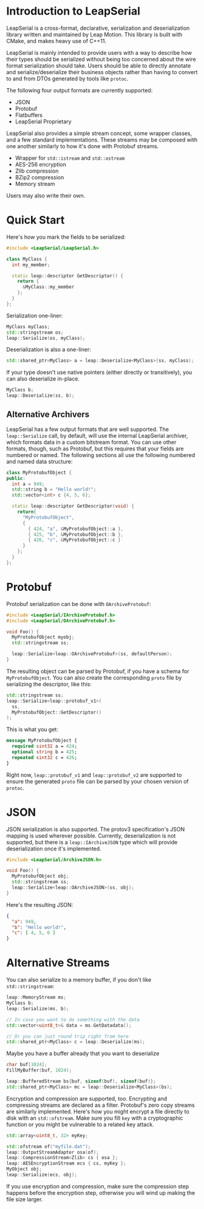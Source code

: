 Introduction to LeapSerial
===

LeapSerial is a cross-format, declarative, serialization and deserialization library written and maintained by Leap Motion.  This library is built with CMake, and makes heavy use of C++11.

LeapSerial is mainly intended to provide users with a way to describe how their types should be serialized without being too concerned about the wire format serialization should take.  Users should be able to directly annotate and serialize/deserialize their business objects rather than having to convert to and from DTOs generated by tools like `protoc`.

The following four output formats are currently supported:

* JSON
* Protobuf
* Flatbuffers
* LeapSerial Proprietary

LeapSerial also provides a simple stream concept, some wrapper classes, and a few standard implementations.  These streams may be composed with one another similarly to how it's done with Protobuf streams.

* Wrapper for `std::istream` and `std::ostream`
* AES-256 encryption
* Zlib compression
* BZip2 compression
* Memory stream

Users may also write their own.

Quick Start
===

Here's how you mark the fields to be serialized:

```C++
#include <LeapSerial/LeapSerial.h>

class MyClass {
  int my_member;

  static leap::descriptor GetDescriptor() {
    return {
      &MyClass::my_member
    };
  }
};
```

Serialization one-liner:

```C++
MyClass myClass;
std::stringstream os;
leap::Serialize(os, myClass);
```

Deserialization is also a one-liner:

```C++
std::shared_ptr<MyClass> a = leap::Deserialize<MyClass>(ss, myClass);
```

If your type doesn't use native pointers (either directly or transitively), you can also deserialize in-place.

```C++
MyClass b;
leap::Deserialize(ss, b);
```

Alternative Archivers
---
LeapSerial has a few output formats that are well supported.  The `leap::Serialize` call, by default, will use the internal LeapSerial archiver, which formats data in a custom bitstream format.  You can use other formats, though, such as Protobuf, but this requires that your fields are numbered or named.  The following sections all use the following numbered and named data structure:

```C++
class MyProtobufObject {
public:
  int a = 949;
  std::string b = "Hello world!";
  std::vector<int> c {4, 5, 6};

  static leap::descriptor GetDescriptor(void) {
    return{
      "MyProtobufObject",
      {
        { 424, "a", &MyProtobufObject::a },
        { 425, "b", &MyProtobufObject::b },
        { 426, "c", &MyProtobufObject::c }
      }
    };
  }
};
```

Protobuf
===
Protobuf serialization can be done with `OArchiveProtobuf`:

```C++
#include <LeapSerial/IArchiveProtobuf.h>
#include <LeapSerial/OArchiveProtobuf.h>

void Foo() {
  MyProtobufObject myobj;
  std::stringstream ss;

  leap::Serialize<leap::OArchiveProtobuf>(ss, defaultPerson);
}
```

The resulting object can be parsed by Protobuf, if you have a schema for `MyProtobufObject`.  You can also create the corresponding `proto` file by serializing the descriptor, like this:

```C++
std::stringstream ss;
leap::Serialize<leap::protobuf_v1>(
  ss,
  MyProtobufObject::GetDescriptor()
);
``` 

This is what you get:

```Protobuf
message MyProtobufObject {
  required sint32 a = 424;
  optional string b = 425;
  repeated sint32 c = 426;
}
```

Right now, `leap::protobuf_v1` and `leap::protobuf_v2` are supported to ensure the generated `proto` file can be parsed by your chosen version of `protoc`.

JSON
===

JSON serialization is also supported.  The protov3 specification's JSON mapping is used wherever possible.  Currently, deserialization is not supported, but there is a `leap::IArchiveJSON` type which will provide deserialization once it's implemented.

```C++
#include <LeapSerial/ArchiveJSON.h>

void Foo() {
  MyProtobufObject obj;
  std::stringstream ss;
  leap::Serialize<leap::OArchiveJSON>(ss, obj);
}
```

Here's the resulting JSON:

```Json
{
  "a": 949,
  "b": "Hello world!",
  "c": [ 4, 5, 6 ]
}
```

Alternative Streams
===

You can also serialize to a memory buffer, if you don't like `std::stringstream`:

```C++
leap::MemoryStream ms;
MyClass b;
leap::Serialize(ms, b);

// In case you want to do something with the data
std::vector<uint8_t>& data = ms.GetDatadata();

// Or you can just round trip right from here
std::shared_ptr<MyClass> c = leap::Deserialize(ms);
```

Maybe you have a buffer already that you want to deserialize

```C++
char buf[1024];
FillMyBuffer(buf, 1024);

leap::BufferedStream bs{buf, sizeof(buf), sizeof(buf)};
std::shared_ptr<MyClass> mc = leap::Deserialize<MyClass>(bs);
```

Encryption and compression are supported, too.  Encrypting and compressing streams are declared as a filter.  Protobuf's zero copy streams are similarly implemented.  Here's how you might encrypt a file directly to disk with an `std::ofstream`.  Make sure you fill `key` with a cryptographic function or you might be vulnerable to a related key attack.

```C++
std::array<uint8_t, 32> myKey;

std::ofstream of("myfile.dat");
leap::OutputStreamAdapter osa(of);
leap::CompressionStream<Zlib> cs { osa };
leap::AESEncryptionStream ecs { cs, myKey };
MyObject obj;
leap::Serialize(ecs, obj);
```

If you use encryption and compression, make sure the compression step happens before the encryption step, otherwise you will wind up making the file size larger.
